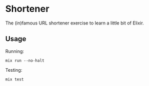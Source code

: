 # Shortener

The (in)famous URL shortener exercise to learn a little bit of Elixir.

## Usage

Running:

    mix run --no-halt

Testing:

    mix test
